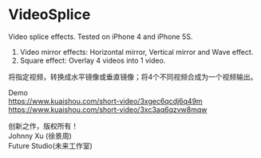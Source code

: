 
# VideoSplice
Video splice effects. Tested on iPhone 4 and iPhone 5S.

1. Video mirror effects:  Horizontal mirror,  Vertical mirror and Wave effect.   
2. Square effect: Overlay 4 videos into 1 video.

将指定视频，转换成水平镜像或垂直镜像；将4个不同视频合成为一个视频输出。

Demo  
https://www.kuaishou.com/short-video/3xgec6qcdj6q49m  
https://www.kuaishou.com/short-video/3xc3aq6qzvw8mqw    

创新之作，版权所有！   
Johnny Xu (徐景周)  
Future Studio(未来工作室)  
